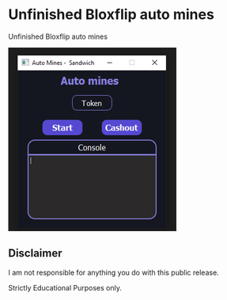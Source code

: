# Unfinished Bloxflip auto mines


Unfinished Bloxflip auto mines


![Screenshot](preview.png)



## Disclaimer
I am not responsible for anything you do with this public release.

Strictly Educational Purposes only.
